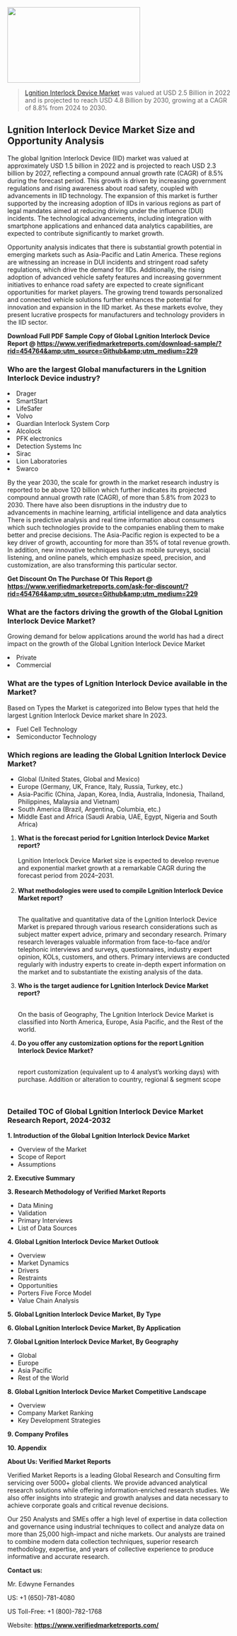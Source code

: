<img src="https://ffe5etoiles.com/wp-content/uploads/2024/12/MST1-300x171.png" alt="" width="300" height="171" class="alignnone size-medium wp-image-20088" /><blockquote><p><p><a href="https://www.verifiedmarketreports.com/download-sample/?rid=454764&utm_source=Github&utm_medium=229" target="_blank">Lgnition Interlock Device Market</a> was valued at USD 2.5 Billion in 2022 and is projected to reach USD 4.8 Billion by 2030, growing at a CAGR of 8.8% from 2024 to 2030.</p></blockquote><p><h2>Lgnition Interlock Device Market Size and Opportunity Analysis</h2><p>The global Ignition Interlock Device (IID) market was valued at approximately USD 1.5 billion in 2022 and is projected to reach USD 2.3 billion by 2027, reflecting a compound annual growth rate (CAGR) of 8.5% during the forecast period. This growth is driven by increasing government regulations and rising awareness about road safety, coupled with advancements in IID technology. The expansion of this market is further supported by the increasing adoption of IIDs in various regions as part of legal mandates aimed at reducing driving under the influence (DUI) incidents. The technological advancements, including integration with smartphone applications and enhanced data analytics capabilities, are expected to contribute significantly to market growth.</p><p>Opportunity analysis indicates that there is substantial growth potential in emerging markets such as Asia-Pacific and Latin America. These regions are witnessing an increase in DUI incidents and stringent road safety regulations, which drive the demand for IIDs. Additionally, the rising adoption of advanced vehicle safety features and increasing government initiatives to enhance road safety are expected to create significant opportunities for market players. The growing trend towards personalized and connected vehicle solutions further enhances the potential for innovation and expansion in the IID market. As these markets evolve, they present lucrative prospects for manufacturers and technology providers in the IID sector.</p></p><p class=""><strong>Download Full PDF Sample Copy of Global Lgnition Interlock Device Report @ <a href="https://www.verifiedmarketreports.com/download-sample/?rid=454764&amp;utm_source=Github&amp;utm_medium=229" target="_blank">https://www.verifiedmarketreports.com/download-sample/?rid=454764&amp;utm_source=Github&amp;utm_medium=229</a></strong></p><h3 id="" class="">Who are the largest Global manufacturers in the Lgnition Interlock Device industry?</h3><p><li>Drager</li><li> SmartStart</li><li> LifeSafer</li><li> Volvo</li><li> Guardian Interlock System Corp</li><li> Alcolock</li><li> PFK electronics</li><li> Detection Systems Inc</li><li> Sirac</li><li> Lion Laboratories</li><li> Swarco</li></p><div class=""><div class="" dir="" data-message-author-role="" data-message-id="" data-message-model-slug=""><div class=""><div class=""><div class=""><div class="" dir="" data-message-author-role="" data-message-id="" data-message-model-slug=""><div class=""><div class=""><p>By the year 2030, the scale for growth in the market research industry is reported to be above 120 billion which further indicates its projected compound annual growth rate (CAGR), of more than 5.8% from 2023 to 2030. There have also been disruptions in the industry due to advancements in machine learning, artificial intelligence and data analytics There is predictive analysis and real time information about consumers which such technologies provide to the companies enabling them to make better and precise decisions. The Asia-Pacific region is expected to be a key driver of growth, accounting for more than 35% of total revenue growth. In addition, new innovative techniques such as mobile surveys, social listening, and online panels, which emphasize speed, precision, and customization, are also transforming this particular sector.</p><p><strong>Get Discount On The Purchase Of This Report @&nbsp; <a href="https://www.verifiedmarketreports.com/ask-for-discount/?rid=454764&amp;utm_source=Github&amp;utm_medium=229" target="_blank">https://www.verifiedmarketreports.com/ask-for-discount/?rid=454764&amp;utm_source=Github&amp;utm_medium=229</a></strong></p></div></div></div></div></div></div></div></div><h3 id="" class="">What are the factors driving the growth of the Global Lgnition Interlock Device Market?</h3><p id="" class="">Growing demand for below applications around the world has had a direct impact on the growth of the Global Lgnition Interlock Device Market</p><p id="" class=""><li>Private</li><li> Commercial</li></p><h3 id="" class="">What are the types of Lgnition Interlock Device available in the Market?</h3><p id="" class="">Based on Types the Market is categorized into Below types that held the largest Lgnition Interlock Device market share In 2023.</p><p id="" class=""><li>Fuel Cell Technology</li><li> Semiconductor Technology</li></p><h3 id="" class="">Which regions are leading the Global Lgnition Interlock Device Market?</h3><ul><li>Global (United States, Global and Mexico)</li><li>Europe (Germany, UK, France, Italy, Russia, Turkey, etc.)</li><li>Asia-Pacific (China, Japan, Korea, India, Australia, Indonesia, Thailand, Philippines, Malaysia and Vietnam)</li><li>South America (Brazil, Argentina, Columbia, etc.)</li><li>Middle East and Africa (Saudi Arabia, UAE, Egypt, Nigeria and South Africa)</li></ul><p><ol><li><strong>What is the forecast period for Lgnition Interlock Device Market report?<br /></strong><br /><span data-sheets-root="1" data-sheets-value="{&quot;1&quot;:2,&quot;2&quot;:&quot;XXXX size is expected to develop revenue and exponential market growth at a remarkable CAGR during the forecast period from 2024&ndash;2030.&quot;}" data-sheets-userformat="{&quot;2&quot;:12674,&quot;4&quot;:{&quot;1&quot;:2,&quot;2&quot;:16776960},&quot;10&quot;:2,&quot;11&quot;:0,&quot;15&quot;:&quot;Arial&quot;,&quot;16&quot;:12}">Lgnition Interlock Device Market size is expected to develop revenue and exponential market growth at a remarkable CAGR during the forecast period from 2024&ndash;2031.</span><br /><br /></li><li><strong>What methodologies were used to compile Lgnition Interlock Device Market report?<br /><br /></strong><p>The qualitative and quantitative data of the&nbsp;Lgnition Interlock Device Market is prepared through various research considerations such as subject matter expert advice, primary and secondary research. Primary research leverages valuable information from face-to-face and/or telephonic interviews and surveys, questionnaires, industry expert opinion, KOLs, customers, and others. Primary interviews are conducted regularly with industry experts to create in-depth expert information on the market and to substantiate the existing analysis of the data.&nbsp;</p></li><li><strong>Who is the target audience for Lgnition Interlock Device Market report?<br /><br /></strong><p>On the basis of Geography, The&nbsp;Lgnition Interlock Device Market is classified into North America, Europe, Asia Pacific, and the Rest of the world.</p></li><li><strong>Do you offer any customization options for the report Lgnition Interlock Device Market?<br /><br /></strong><p>report customization (equivalent up to 4 analyst&rsquo;s working days) with purchase. Addition or alteration to country, regional &amp; segment scope</p><p>&nbsp;</p></li></ol></p><h3 id="" class="">Detailed TOC of Global Lgnition Interlock Device Market Research Report, 2024-2032</h3><p id="" class=""><strong>1. Introduction of the Global Lgnition Interlock Device Market</strong></p><ul><li>Overview of the Market</li><li>Scope of Report</li><li>Assumptions</li></ul><p id="" class=""><strong>2. Executive Summary</strong></p><p id="" class=""><strong>3. Research Methodology of&nbsp;Verified Market Reports</strong></p><ul><li>Data Mining</li><li>Validation</li><li>Primary Interviews</li><li>List of Data Sources</li></ul><p id="" class=""><strong>4. Global Lgnition Interlock Device Market Outlook</strong></p><ul><li>Overview</li><li>Market Dynamics</li><li>Drivers</li><li>Restraints</li><li>Opportunities</li><li>Porters Five Force Model</li><li>Value Chain Analysis</li></ul><p id="" class=""><strong>5. Global Lgnition Interlock Device Market, By&nbsp;Type</strong></p><p id="" class=""><strong>6. Global Lgnition Interlock Device Market, By Application</strong></p><p id="" class=""><strong>7. Global Lgnition Interlock Device Market, By Geography</strong></p><ul><li>Global</li><li>Europe</li><li>Asia Pacific</li><li>Rest of the World</li></ul><p id="" class=""><strong>8. Global Lgnition Interlock Device Market Competitive Landscape</strong></p><ul><li>Overview</li><li>Company Market Ranking</li><li>Key Development Strategies</li></ul><p id="" class=""><strong>9. Company Profiles</strong></p><p id="" class=""><strong>10. Appendix</strong></p><p id="" class=""><strong>About Us: Verified Market Reports</strong></p><p id="" class="">Verified Market Reports is a leading Global Research and Consulting firm servicing over 5000+ global clients. We provide advanced analytical research solutions while offering information-enriched research studies. We also offer insights into strategic and growth analyses and data necessary to achieve corporate goals and critical revenue decisions.</p><p id="" class="">Our 250 Analysts and SMEs offer a high level of expertise in data collection and governance using industrial techniques to collect and analyze data on more than 25,000 high-impact and niche markets. Our analysts are trained to combine modern data collection techniques, superior research methodology, expertise, and years of collective experience to produce informative and accurate research.</p><p id="" class=""><strong>Contact us:</strong></p><p id="" class="">Mr. Edwyne Fernandes</p><p id="" class="">US: +1 (650)-781-4080</p><p id="" class="">US Toll-Free: +1 (800)-782-1768</p><p id="" class="">Website: <a target="" data-test-app-aware-link=""><strong>https://www.verifiedmarketreports.com/</strong></a></p>
